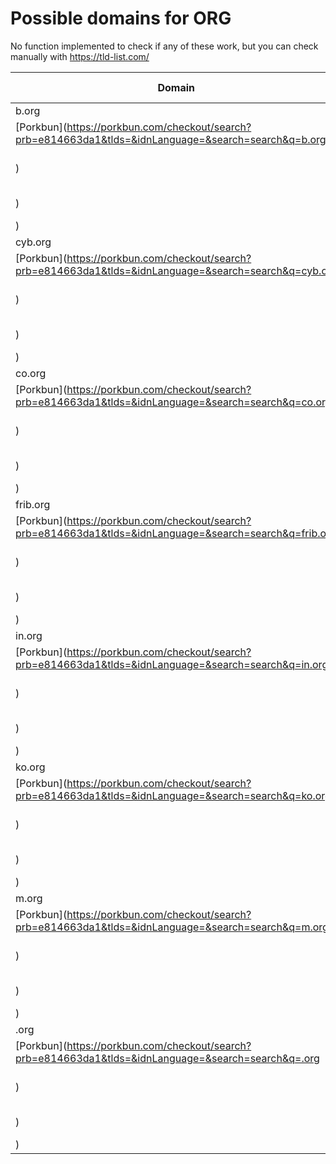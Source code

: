 # Possible domains for ORG

No function implemented to check if any of these work, but you can check manually with https://tld-list.com/

| Domain | Porkbun | NameCheap | Google Domains |
|---|---|---|---|
| b.org | [Porkbun](https://porkbun.com/checkout/search?prb=e814663da1&tlds=&idnLanguage=&search=search&q=b.org) | [Namecheap](https://www.namecheap.com/domains/registration/results/?domain=b.org) | [Google](https://domains.google.com/registrar/search?searchTerm=b.org) |
| cyb.org | [Porkbun](https://porkbun.com/checkout/search?prb=e814663da1&tlds=&idnLanguage=&search=search&q=cyb.org) | [Namecheap](https://www.namecheap.com/domains/registration/results/?domain=cyb.org) | [Google](https://domains.google.com/registrar/search?searchTerm=cyb.org) |
| co.org | [Porkbun](https://porkbun.com/checkout/search?prb=e814663da1&tlds=&idnLanguage=&search=search&q=co.org) | [Namecheap](https://www.namecheap.com/domains/registration/results/?domain=co.org) | [Google](https://domains.google.com/registrar/search?searchTerm=co.org) |
| frib.org | [Porkbun](https://porkbun.com/checkout/search?prb=e814663da1&tlds=&idnLanguage=&search=search&q=frib.org) | [Namecheap](https://www.namecheap.com/domains/registration/results/?domain=frib.org) | [Google](https://domains.google.com/registrar/search?searchTerm=frib.org) |
| in.org | [Porkbun](https://porkbun.com/checkout/search?prb=e814663da1&tlds=&idnLanguage=&search=search&q=in.org) | [Namecheap](https://www.namecheap.com/domains/registration/results/?domain=in.org) | [Google](https://domains.google.com/registrar/search?searchTerm=in.org) |
| ko.org | [Porkbun](https://porkbun.com/checkout/search?prb=e814663da1&tlds=&idnLanguage=&search=search&q=ko.org) | [Namecheap](https://www.namecheap.com/domains/registration/results/?domain=ko.org) | [Google](https://domains.google.com/registrar/search?searchTerm=ko.org) |
| m.org | [Porkbun](https://porkbun.com/checkout/search?prb=e814663da1&tlds=&idnLanguage=&search=search&q=m.org) | [Namecheap](https://www.namecheap.com/domains/registration/results/?domain=m.org) | [Google](https://domains.google.com/registrar/search?searchTerm=m.org) |
| .org | [Porkbun](https://porkbun.com/checkout/search?prb=e814663da1&tlds=&idnLanguage=&search=search&q=.org) | [Namecheap](https://www.namecheap.com/domains/registration/results/?domain=.org) | [Google](https://domains.google.com/registrar/search?searchTerm=.org) |

